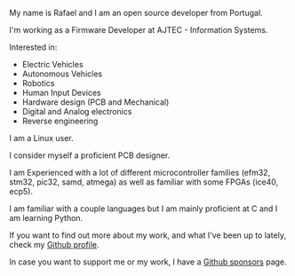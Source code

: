 
My name is Rafael and I am an open source developer from Portugal.

I'm working as a Firmware Developer at AJTEC - Information Systems.

Interested in:
- Electric Vehicles
- Autonomous Vehicles
- Robotics
- Human Input Devices
- Hardware design (PCB and Mechanical)
- Digital and Analog electronics
- Reverse engineering

I am a Linux user.

I consider myself a proficient PCB designer.

I am Experienced with a lot of different microcontroller families (efm32, stm32, pic32, samd, atmega) as well as familiar with some FPGAs (ice40, ecp5).

I am familiar with a couple languages but I am mainly proficient at C and I am learning Python.

If you want to find out more about my work, and what I've been up to lately, check my [Github profile](https://github.com/perigoso).

In case you want to support me or my work, I have a [Github sponsors](https://github.com/sponsors/perigoso) page.
